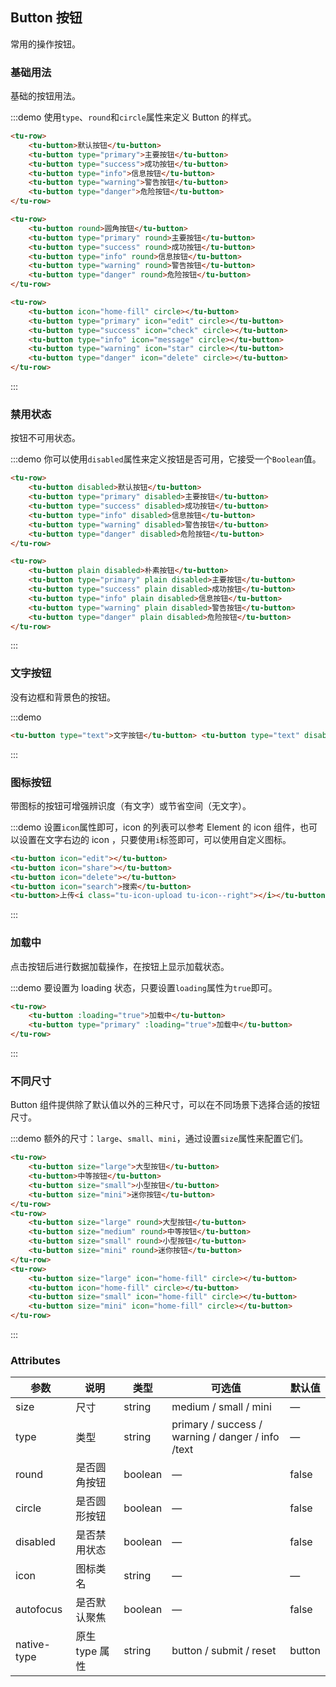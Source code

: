 ## Button 按钮

常用的操作按钮。

### 基础用法

基础的按钮用法。

:::demo 使用`type`、`round`和`circle`属性来定义 Button 的样式。

```html
<tu-row>
	<tu-button>默认按钮</tu-button>
	<tu-button type="primary">主要按钮</tu-button>
	<tu-button type="success">成功按钮</tu-button>
	<tu-button type="info">信息按钮</tu-button>
	<tu-button type="warning">警告按钮</tu-button>
	<tu-button type="danger">危险按钮</tu-button>
</tu-row>

<tu-row>
	<tu-button round>圆角按钮</tu-button>
	<tu-button type="primary" round>主要按钮</tu-button>
	<tu-button type="success" round>成功按钮</tu-button>
	<tu-button type="info" round>信息按钮</tu-button>
	<tu-button type="warning" round>警告按钮</tu-button>
	<tu-button type="danger" round>危险按钮</tu-button>
</tu-row>

<tu-row>
	<tu-button icon="home-fill" circle></tu-button>
	<tu-button type="primary" icon="edit" circle></tu-button>
	<tu-button type="success" icon="check" circle></tu-button>
	<tu-button type="info" icon="message" circle></tu-button>
	<tu-button type="warning" icon="star" circle></tu-button>
	<tu-button type="danger" icon="delete" circle></tu-button>
</tu-row>
```

:::

### 禁用状态

按钮不可用状态。

:::demo 你可以使用`disabled`属性来定义按钮是否可用，它接受一个`Boolean`值。

```html
<tu-row>
	<tu-button disabled>默认按钮</tu-button>
	<tu-button type="primary" disabled>主要按钮</tu-button>
	<tu-button type="success" disabled>成功按钮</tu-button>
	<tu-button type="info" disabled>信息按钮</tu-button>
	<tu-button type="warning" disabled>警告按钮</tu-button>
	<tu-button type="danger" disabled>危险按钮</tu-button>
</tu-row>

<tu-row>
	<tu-button plain disabled>朴素按钮</tu-button>
	<tu-button type="primary" plain disabled>主要按钮</tu-button>
	<tu-button type="success" plain disabled>成功按钮</tu-button>
	<tu-button type="info" plain disabled>信息按钮</tu-button>
	<tu-button type="warning" plain disabled>警告按钮</tu-button>
	<tu-button type="danger" plain disabled>危险按钮</tu-button>
</tu-row>
```

:::

### 文字按钮

没有边框和背景色的按钮。

:::demo

```html
<tu-button type="text">文字按钮</tu-button> <tu-button type="text" disabled>文字按钮</tu-button>
```

:::

### 图标按钮

带图标的按钮可增强辨识度（有文字）或节省空间（无文字）。

:::demo 设置`icon`属性即可，icon 的列表可以参考 Element 的 icon 组件，也可以设置在文字右边的 icon ，只要使用`i`标签即可，可以使用自定义图标。

```html
<tu-button icon="edit"></tu-button>
<tu-button icon="share"></tu-button>
<tu-button icon="delete"></tu-button>
<tu-button icon="search">搜索</tu-button>
<tu-button>上传<i class="tu-icon-upload tu-icon--right"></i></tu-button>
```

:::

### 加载中

点击按钮后进行数据加载操作，在按钮上显示加载状态。

:::demo 要设置为 loading 状态，只要设置`loading`属性为`true`即可。

```html
<tu-row>
	<tu-button :loading="true">加载中</tu-button>
	<tu-button type="primary" :loading="true">加载中</tu-button>
</tu-row>
```

:::

### 不同尺寸

Button 组件提供除了默认值以外的三种尺寸，可以在不同场景下选择合适的按钮尺寸。

:::demo 额外的尺寸：`large`、`small`、`mini`，通过设置`size`属性来配置它们。

```html
<tu-row>
	<tu-button size="large">大型按钮</tu-button>
	<tu-button>中等按钮</tu-button>
	<tu-button size="small">小型按钮</tu-button>
	<tu-button size="mini">迷你按钮</tu-button>
</tu-row>
<tu-row>
	<tu-button size="large" round>大型按钮</tu-button>
	<tu-button size="medium" round>中等按钮</tu-button>
	<tu-button size="small" round>小型按钮</tu-button>
	<tu-button size="mini" round>迷你按钮</tu-button>
</tu-row>
<tu-row>
	<tu-button size="large" icon="home-fill" circle></tu-button>
	<tu-button icon="home-fill" circle></tu-button>
	<tu-button size="small" icon="home-fill" circle></tu-button>
	<tu-button size="mini" icon="home-fill" circle></tu-button>
</tu-row>
```

:::

### Attributes

| 参数        | 说明           | 类型    | 可选值                                            | 默认值 |
| ----------- | -------------- | ------- | ------------------------------------------------- | ------ |
| size        | 尺寸           | string  | medium / small / mini                             | —      |
| type        | 类型           | string  | primary / success / warning / danger / info /text | —      |
| round       | 是否圆角按钮   | boolean | —                                                 | false  |
| circle      | 是否圆形按钮   | boolean | —                                                 | false  |
| disabled    | 是否禁用状态   | boolean | —                                                 | false  |
| icon        | 图标类名       | string  | —                                                 | —      |
| autofocus   | 是否默认聚焦   | boolean | —                                                 | false  |
| native-type | 原生 type 属性 | string  | button / submit / reset                           | button |
